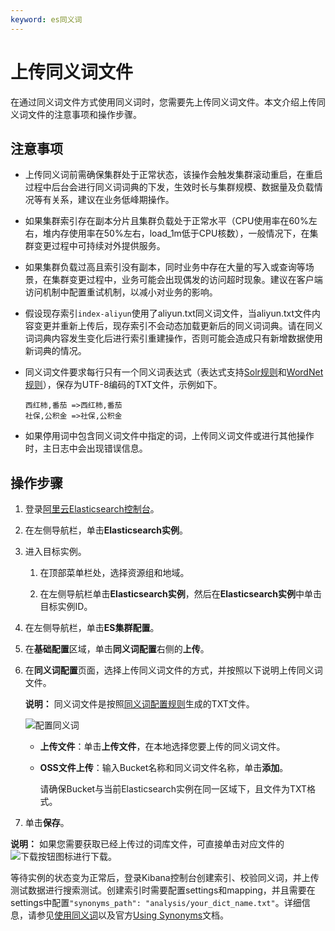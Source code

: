 ```yaml
---
keyword: es同义词
---
```


# 上传同义词文件

在通过同义词文件方式使用同义词时，您需要先上传同义词文件。本文介绍上传同义词文件的注意事项和操作步骤。

## 注意事项

-   上传同义词前需确保集群处于正常状态，该操作会触发集群滚动重启，在重启过程中后台会进行同义词词典的下发，生效时长与集群规模、数据量及负载情况等有关系，建议在业务低峰期操作。
-   如果集群索引存在副本分片且集群负载处于正常水平（CPU使用率在60%左右，堆内存使用率在50%左右，load\_1m低于CPU核数），一般情况下，在集群变更过程中可持续对外提供服务。

-   如果集群负载过高且索引没有副本，同时业务中存在大量的写入或查询等场景，在集群变更过程中，业务可能会出现偶发的访问超时现象。建议在客户端访问机制中配置重试机制，以减小对业务的影响。

-   假设现存索引`index-aliyun`使用了aliyun.txt同义词文件，当aliyun.txt文件内容变更并重新上传后，现存索引不会动态加载更新后的同义词词典。请在同义词词典内容发生变化后进行索引重建操作，否则可能会造成只有新增数据使用新词典的情况。
-   同义词文件要求每行只有一个同义词表达式（表达式支持[Solr规则](https://www.elastic.co/guide/en/elasticsearch/reference/current/analysis-synonym-tokenfilter.html#_solr_synonyms)和[WordNet规则](https://www.elastic.co/guide/en/elasticsearch/reference/current/analysis-synonym-tokenfilter.html#_wordnet_synonyms)），保存为UTF-8编码的TXT文件，示例如下。

    ```
    西红柿,番茄 =>西红柿,番茄
    社保,公积金 =>社保,公积金
    ```

-   如果停用词中包含同义词文件中指定的词，上传同义词文件或进行其他操作时，主日志中会出现错误信息。

## 操作步骤

1.  登录[阿里云Elasticsearch控制台](https://elasticsearch.console.aliyun.com/#/home)。

2.  在左侧导航栏，单击**Elasticsearch实例**。

3.  进入目标实例。

    1.  在顶部菜单栏处，选择资源组和地域。

    2.  在左侧导航栏单击**Elasticsearch实例**，然后在**Elasticsearch实例**中单击目标实例ID。

4.  在左侧导航栏，单击**ES集群配置**。

5.  在**基础配置**区域，单击**同义词配置**右侧的**上传**。

6.  在**同义词配置**页面，选择上传同义词文件的方式，并按照以下说明上传同义词文件。

    **说明：** 同义词文件是按照[同义词配置规则](/cn.zh-CN/Elasticsearch/集群配置/配置同义词/同义词配置规则.md)生成的TXT文件。

    ![配置同义词](https://static-aliyun-doc.oss-accelerate.aliyuncs.com/assets/img/zh-CN/2746359951/p60220.png)

    -   **上传文件**：单击**上传文件**，在本地选择您要上传的同义词文件。
    -   **OSS文件上传**：输入Bucket名称和同义词文件名称，单击**添加**。

        请确保Bucket与当前Elasticsearch实例在同一区域下，且文件为TXT格式。

7.  单击**保存**。


**说明：** 如果您需要获取已经上传过的词库文件，可直接单击对应文件的![下载按钮](https://static-aliyun-doc.oss-accelerate.aliyuncs.com/assets/img/zh-CN/9434776261/p296767.png)图标进行下载。

等待实例的状态变为正常后，登录Kibana控制台创建索引、校验同义词，并上传测试数据进行搜索测试。创建索引时需要配置settings和mapping，并且需要在settings中配置`"synonyms_path": "analysis/your_dict_name.txt"`。详细信息，请参见[使用同义词](/cn.zh-CN/Elasticsearch/集群配置/配置同义词/使用同义词.md)以及官方[Using Synonyms](https://www.elastic.co/guide/en/elasticsearch/guide/2.x/using-synonyms.html)文档。


